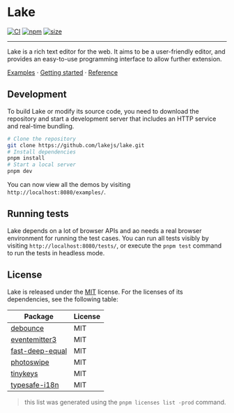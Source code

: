 # Lake

[![CI](https://github.com/lakejs/lake/actions/workflows/ci.yml/badge.svg)](https://github.com/lakejs/lake/actions)
[![npm](https://img.shields.io/npm/v/lakelib)](https://npmjs.org/package/lakelib)
[![size](https://badgen.net/bundlephobia/minzip/lakelib?style=flat-square)](https://bundlephobia.com/package/lakelib)

---

Lake is a rich text editor for the web. It aims to be a user-friendly editor, and provides an easy-to-use programming interface to allow further extension.

[Examples](https://lakejs.org/examples/) · [Getting started](https://lakejs.org/guide/) · [Reference](https://lakejs.org/reference/)

## Development

To build Lake or modify its source code, you need to download the repository and start a development server that includes an HTTP service and real-time bundling.

``` bash
# Clone the repository
git clone https://github.com/lakejs/lake.git
# Install dependencies
pnpm install
# Start a local server
pnpm dev
```

You can now view all the demos by visiting `http://localhost:8080/examples/`.

## Running tests

Lake depends on a lot of browser APIs and ao needs a real browser environment for running the test cases. You can run all tests visibly by visiting `http://localhost:8080/tests/`, or execute the `pnpm test` command to run the tests in headless mode.

## License

Lake is released under the [MIT](https://github.com/lakejs/lake/blob/main/LICENSE) license. For the licenses of its dependencies, see the following table:

| Package  | License |
| ------------- | ------------- |
| [debounce](https://github.com/sindresorhus/debounce)  | MIT  |
| [eventemitter3](https://github.com/primus/eventemitter3)  | MIT  |
| [fast-deep-equal](https://github.com/epoberezkin/fast-deep-equal)  | MIT  |
| [photoswipe](https://github.com/dimsemenov/Photoswipe)  | MIT  |
| [tinykeys](https://github.com/jamiebuilds/tinykeys)  | MIT  |
| [typesafe-i18n](https://github.com/ivanhofer/typesafe-i18n)  | MIT  |

> this list was generated using the `pnpm licenses list -prod` command.
